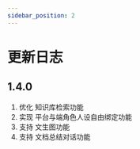 ```yaml
---
sidebar_position: 2
---
```


# 更新日志

## 1.4.0

1. 优化 知识库检索功能
2. 实现 平台与端角色人设自由绑定功能
3. 支持 文生图功能
4. 支持 文档总结对话功能